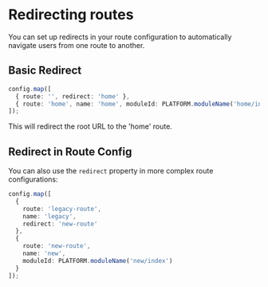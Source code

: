 # Redirecting routes

You can set up redirects in your route configuration to automatically navigate users from one route to another.

## Basic Redirect

```typescript
config.map([
  { route: '', redirect: 'home' },
  { route: 'home', name: 'home', moduleId: PLATFORM.moduleName('home/index') }
]);
```

This will redirect the root URL to the 'home' route.

## Redirect in Route Config

You can also use the `redirect` property in more complex route configurations:

```typescript
config.map([
  { 
    route: 'legacy-route', 
    name: 'legacy', 
    redirect: 'new-route'
  },
  {
    route: 'new-route',
    name: 'new',
    moduleId: PLATFORM.moduleName('new/index')
  }
]);
```
